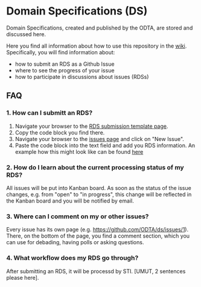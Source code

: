 # Domain Specifications (DS)

Domain Specifications, created and published by the ODTA, are stored and discussed here.

Here you find all information about how to use this repository in the [wiki](https://github.com/ODTA/ds/wiki). Specifically, you will find information about:
* how to submit an RDS as a Github Issue
* where to see the progress of your issue
* how to participate in discussions about issues (RDSs)

## FAQ

### 1. How can I submitt an RDS?
1. Navigate your browser to the [RDS submission template page](https://github.com/ODTA/ds/wiki/Request-for-Domain-Specification-Template).
2. Copy the code block you find there.
3. Navigate your browser to the [issues page](https://github.com/ODTA/ds/issues) and click on "New Issue".
4. Paste the code block into the text field and add you RDS information. An example how this might look like can be found [here](https://github.com/ODTA/ds/issues/1)

### 2. How do I learn about the current processing status of my RDS?
All issues will be put into Kanban board. As soon as the status of the issue changes, e.g. from "open" to "in progress", this change will be reflected in the Kanban board and you will be notified by email.

### 3. Where can I comment on my or other issues?
Every issue has its own page (e.g. https://github.com/ODTA/ds/issues/1). There, on the bottom of the page, you find a comment section, which you can use for debading, having polls or asking questions.

### 4. What workflow does my RDS go through?
After submitting an RDS, it will be processd by STI. [UMUT, 2 sentences please here].
